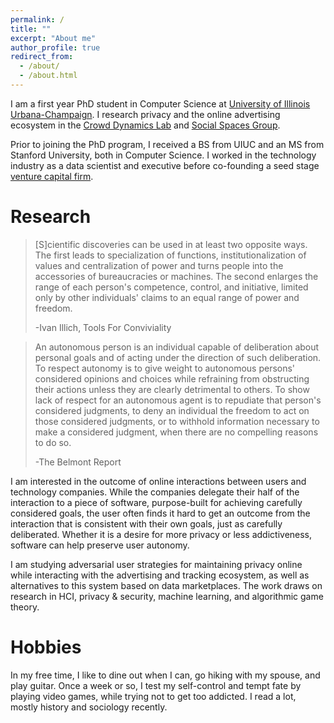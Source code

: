 ```yaml
---
permalink: /
title: ""
excerpt: "About me"
author_profile: true
redirect_from: 
  - /about/
  - /about.html
---
```





I am a first year PhD student in Computer Science at [University of Illinois Urbana-Champaign](https://cs.illinois.edu). I research privacy and the online advertising ecosystem in the [Crowd Dynamics Lab](https://crowddynamicslab.github.io) and [Social Spaces Group](http://social.cs.uiuc.edu).

Prior to joining the PhD program, I received a BS from UIUC and an MS from Stanford University, both in Computer Science. I worked in the technology industry as a data scientist and executive before co-founding a seed stage [venture capital firm](https://www.refactor.com). 

Research
======
>[S]cientific discoveries can be used in at least two opposite ways. The first leads to specialization of functions, institutionalization of values and centralization of power and turns people into the accessories of bureaucracies or machines. The second enlarges the range of each person's competence, control, and initiative, limited only by other individuals' claims to an equal range of power and freedom. 
>
>-Ivan Illich, Tools For Conviviality

>An autonomous person is an individual capable of deliberation about personal goals and of acting under the direction of such deliberation. To respect autonomy is to give weight to autonomous persons' considered opinions and choices while refraining from obstructing their actions unless they are clearly detrimental to others. To show lack of respect for an autonomous agent is to repudiate that person's considered judgments, to deny an individual the freedom to act on those considered judgments, or to withhold information necessary to make a considered judgment, when there are no compelling reasons to do so.
>
>-The Belmont Report

I am interested in the outcome of online interactions between users and technology companies. While the companies delegate their half of the interaction to a piece of software, purpose-built for achieving carefully considered goals, the user often finds it hard to get an outcome from the interaction that is consistent with their own goals, just as carefully deliberated. Whether it is a desire for more privacy or less addictiveness, software can help preserve user autonomy. 

I am studying adversarial user strategies for maintaining privacy online while interacting with the advertising and tracking ecosystem, as well as alternatives to this system based on data marketplaces. The work draws on research in HCI, privacy & security, machine learning, and algorithmic game theory.

Hobbies
======
In my free time, I like to dine out when I can, go hiking with my spouse, and play guitar. Once a week or so, I test my self-control and tempt fate by playing video games, while trying not to get too addicted. I read a lot, mostly history and sociology recently. 
